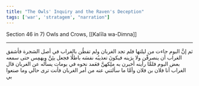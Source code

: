 ```yaml
---
title: "The Owls' Inquiry and the Raven's Deception"
tags: ['war', 'stratagem', "narration"]
---
```


 Section 46 in 7) Owls and Crows, [[Kalīla wa-Dimna]]

---
ثم إنَّ البوم جاءت من ليلتها فلم تجد الغربان ولم تفطُن بالغراب في أصل الشجرة فأشفق الغراب أن ينصرفْن ولا يرَينه فيكونَ تعذيبُه نفسَه باطلًا فجعل يئِنَّ ويهمِس حتى سمعه بعض البوم فلمَّا رأينه أخبرن به ملِكهنَّ فعَمد نحوه في بومات يسأله عن الغربان قال الغراب أنا فلان بن فلان وأمَّا ما سألتني عنه من أمر الغربان فأنت ترى حالي وما صنعوا بي
